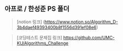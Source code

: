 ## 아프로 / 한성준 PS 폴더
> [notion 링크] (https://www.notion.so/Algorithm_D-3b4daef49393400b8f1556d391ef08e6)   
 
> [코딩테스트 문제집 링크] https://github.com/UMC-KU/Algorithms_Challenge